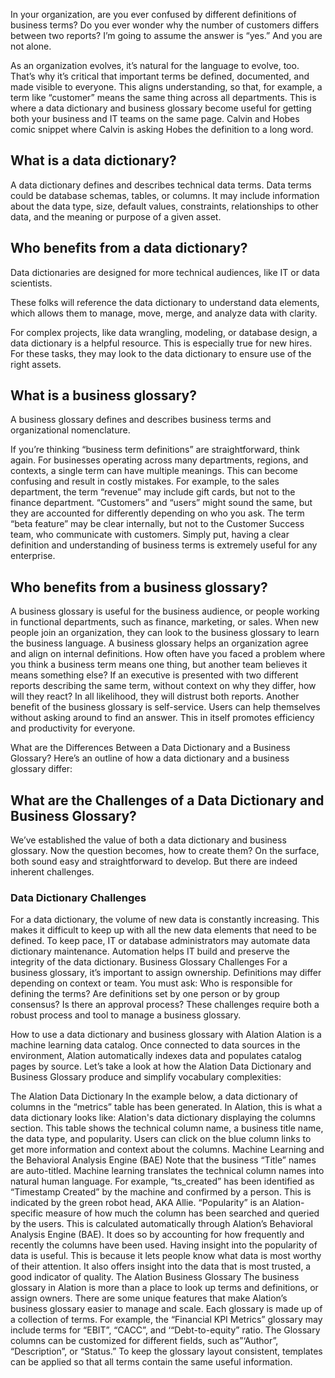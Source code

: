 In your organization, are you ever confused by different definitions of business terms? Do you ever wonder why the number of customers differs between two reports?
I’m going to assume the answer is “yes.” And you are not alone.

As an organization evolves, it’s natural for the language to evolve, too. That’s why it’s critical that important terms be defined, documented, and made visible to everyone. This aligns understanding, so that, for example, a term like “customer” means the same thing across all departments.
This is where a data dictionary and business glossary become useful for getting both your business and IT teams on the same page.
Calvin and Hobes comic snippet where Calvin is asking Hobes the definition to a long word.

## What is a data dictionary?
A data dictionary defines and describes technical data terms. Data terms could be database schemas, tables, or columns. It may include information about the data type, size, default values, constraints, relationships to other data, and the meaning or purpose of a given asset.

## Who benefits from a data dictionary?
Data dictionaries are designed for more technical audiences, like IT or data scientists.

These folks will reference the data dictionary to understand data elements, which allows them to manage, move, merge, and analyze data with clarity.

For complex projects, like data wrangling, modeling, or database design, a data dictionary is a helpful resource. This is especially true for new hires. For these tasks, they may look to the data dictionary to ensure use of the right assets.

## What is a business glossary?
A business glossary defines and describes business terms and organizational nomenclature.

If you’re thinking “business term definitions” are straightforward, think again. For businesses operating across many departments, regions, and contexts, a single term can have multiple meanings. This can become confusing and result in costly mistakes.
For example, to the sales department, the term “revenue” may include gift cards, but not to the finance department. “Customers” and “users” might sound the same, but they are accounted for differently depending on who you ask. The term “beta feature” may be clear internally, but not to the Customer Success team, who communicate with customers.
Simply put, having a clear definition and understanding of business terms is extremely useful for any enterprise.

## Who benefits from a business glossary?
A business glossary is useful for the business audience, or people working in functional departments, such as finance, marketing, or sales. When new people join an organization, they can look to the business glossary to learn the business language.
A business glossary helps an organization agree and align on internal definitions. How often have you faced a problem where you think a business term means one thing, but another team believes it means something else? If an executive is presented with two different reports describing the same term, without context on why they differ, how will they react? In all likelihood, they will distrust both reports.
Another benefit of the business glossary is self-service. Users can help themselves without asking around to find an answer. This in itself promotes efficiency and productivity for everyone.

What are the Differences Between a Data Dictionary and a Business Glossary?
Here’s an outline of how a data dictionary and a business glossary differ:



## What are the Challenges of a Data Dictionary and Business Glossary?
We’ve established the value of both a data dictionary and business glossary. Now the question becomes, how to create them?
On the surface, both sound easy and straightforward to develop. But there are indeed inherent challenges.

### Data Dictionary Challenges
For a data dictionary, the volume of new data is constantly increasing. This makes it difficult to keep up with all the new data elements that need to be defined. To keep pace, IT or database administrators may automate data dictionary maintenance. Automation helps IT build and preserve the integrity of the data dictionary.
Business Glossary Challenges
For a business glossary, it’s important to assign ownership. Definitions may differ depending on context or team. You must ask:
Who is responsible for defining the terms?
Are definitions set by one person or by group consensus?
Is there an approval process?
These challenges require both a robust process and tool to manage a business glossary.

How to use a data dictionary and business glossary with Alation
Alation is a machine learning data catalog. Once connected to data sources in the environment, Alation automatically indexes data and populates catalog pages by source. Let’s take a look at how the Alation Data Dictionary and Business Glossary produce and simplify vocabulary complexities:

The Alation Data Dictionary
In the example below, a data dictionary of columns in the “metrics” table has been generated. In Alation, this is what a data dictionary looks like:
Alation's data dictionary displaying the columns section.
This table shows the technical column name, a business title name, the data type, and popularity. Users can click on the blue column links to get more information and context about the columns.
Machine Learning and the Behavioral Analysis Engine (BAE)
Note that the business “Title” names are auto-titled. Machine learning translates the technical column names into natural human language. For example, “ts_created” has been identified as “Timestamp Created” by the machine and confirmed by a person. This is indicated by the green robot head, AKA Allie.
“Popularity” is an Alation-specific measure of how much the column has been searched and queried by the users. This is calculated automatically through Alation’s Behavioral Analysis Engine (BAE). It does so by accounting for how frequently and recently the columns have been used.
Having insight into the popularity of data is useful. This is because it lets people know what data is most worthy of their attention. It also offers insight into the data that is most trusted, a good indicator of quality.
The Alation Business Glossary
The business glossary in Alation is more than a place to look up terms and definitions, or assign owners. There are some unique features that make Alation’s business glossary easier to manage and scale. Each glossary is made up of a collection of terms. For example, the “Financial KPI Metrics” glossary may include terms for “EBIT”, “CACC”, and ‘“Debt-to-equity” ratio. The Glossary columns can be customized for different fields, such as”‘Author”, “Description”, or “Status.”
To keep the glossary layout consistent, templates can be applied so that all terms contain the same useful information.
